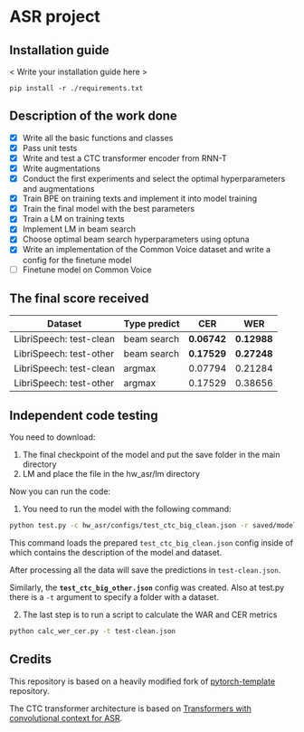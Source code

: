 # ASR project

## Installation guide

< Write your installation guide here >

```shell
pip install -r ./requirements.txt
```

## Description of the work done

- [x] Write all the basic functions and classes
- [x] Pass unit tests 
- [x] Write and test a CTC transformer encoder from RNN-T
- [x] Write augmentations
- [x] Conduct the first experiments and select the optimal hyperparameters and augmentations
- [x] Train BPE on training texts and implement it into model training
- [x] Train the final model with the best parameters
- [x] Train a LM on training texts
- [x] Implement LM in beam search
- [x] Choose optimal beam search hyperparameters using optuna
- [x] Write an implementation of the Common Voice dataset and write a config for the finetune model
- [ ] Finetune model on Common Voice

## The final score received

| Dataset | Type predict | CER  | WER |
| ------------- | ------------- | ------------- | ------------- |
| LibriSpeech: test-clean | beam search | **0.06742**  | **0.12988** |
| LibriSpeech: test-other | beam search | **0.17529**  |  **0.27248** |
| LibriSpeech: test-clean | argmax  | 0.07794 | 0.21284  |
| LibriSpeech: test-other | argmax  | 0.17529 | 0.38656  |

## Independent code testing

You need to download:
1) The final checkpoint of the model and put the save folder in the main directory
2) LM and place the file in the hw_asr/lm directory

Now you can run the code:
1) You need to run the model with the following command:
```bash
python test.py -c hw_asr/configs/test_ctc_big_clean.json -r saved/models/baseline/1013_154403/model_best.pth -o test-clean.json
```
This command loads the prepared `test_ctc_big_clean.json` config inside of which contains the description of the model and dataset.

After processing all the data will save the predictions in `test-clean.json`.

Similarly, the **`test_ctc_big_other.json`** config was created. Also at test.py there is a `-t` argument to specify a folder with a dataset.

2) The last step is to run a script to calculate the WAR and CER metrics
```bash
python calc_wer_cer.py -t test-clean.json
```

## Credits

This repository is based on a heavily modified fork
of [pytorch-template](https://github.com/victoresque/pytorch-template) repository.

The CTC transformer architecture is based on [Transformers with convolutional context for ASR](https://arxiv.org/pdf/1904.11660.pdf).
